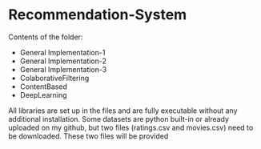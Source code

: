 # Recommendation-System


 Contents of the folder:
   *    General Implementation-1
   *    General Implementation-2
   *    General Implementation-3
   *    ColaborativeFiltering
   *    ContentBased
   *    DeepLearning



 All libraries are set up in the files and are fully executable without any additional installation.
 Some datasets are python built-in or already uploaded on my github, but two files (ratings.csv and movies.csv) need to be downloaded. These two files will be 
 provided 
